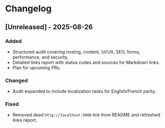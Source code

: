 # Changelog

## [Unreleased] - 2025-08-26
### Added
- Structured audit covering routing, content, UI/UX, SEO, forms, performance, and security.
- Detailed links report with status codes and sources for Markdown links.
- Plan for upcoming PRs.
### Changed
- Audit expanded to include localization tasks for English/French parity.
### Fixed
- Removed dead `http://localhost:3000` link from README and refreshed links report.
